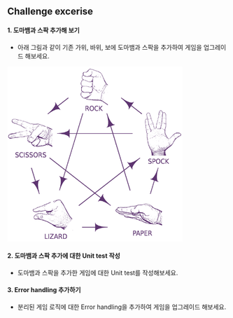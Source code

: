 ## Challenge excerise

#### 1. 도마뱀과 스팍 추가해 보기
- 아래 그림과 같이 기존 가위, 바위, 보에 도마뱀과 스팍을 추가하여 게임을 업그레이드 해보세요.
<p>
<img src="/assets/Rock Paper Scissors Lizard Spock image.jpg" alt="Rock Paper Scissors Lizard Spock image" width="400" height="400">
</p>

#### 2. 도마뱀과 스팍 추가에 대한 Unit test 작성
- 도마뱀과 스팍을 추가한 게임에 대한 Unit test를 작성해보세요.

#### 3. Error handling 추가하기
- 분리된 게임 로직에 대한 Error handling을 추가하여 게임을 업그레이드 해보세요.